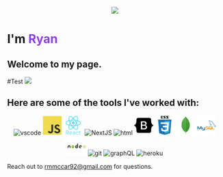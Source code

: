 <p align="center">
  <img src="https://capsule-render.vercel.app/api?type=waving&color=gradient&text=Hey!&height=150&section=header"/>
</p>


# I'm <span style="color: #8D41E6;"> Ryan</span>

## Welcome to my page.

#Test
 <img src="https://rmmccar92-go6lqug7d-rmmccar92.vercel.app/api/now-playing">

## Here are some of the tools I've worked with:
<p align="center">
<img src="https://cdn.jsdelivr.net/gh/devicons/devicon/icons/vscode/vscode-original.svg" alt="vscode" width="45" height="45"/>
<img src="https://raw.githubusercontent.com/devicons/devicon/master/icons/javascript/javascript-original.svg" alt="javascript" width="45" height="45" />
<img src="https://raw.githubusercontent.com/devicons/devicon/master/icons/react/react-original-wordmark.svg" alt="react" width="45" height="45" />
<img src="https://cdn.jsdelivr.net/gh/devicons/devicon/icons/nextjs/nextjs-original.svg" width="45" height="45" alt="NextJS"/>
<img src="https://cdn.jsdelivr.net/gh/devicons/devicon/icons/html5/html5-original.svg" alt="html" width="45" height="45"/>
<img src="https://raw.githubusercontent.com/devicons/devicon/master/icons/bootstrap/bootstrap-plain.svg" alt="bootstrap" width="45" height="45" />
<img src="https://raw.githubusercontent.com/devicons/devicon/master/icons/css3/css3-original-wordmark.svg" alt="css3" width="45" height="45" />
<img src="https://raw.githubusercontent.com/devicons/devicon/master/icons/mongodb/mongodb-original.svg" alt="mongodb" width="45" height="45" />
<img src="https://raw.githubusercontent.com/devicons/devicon/master/icons/mysql/mysql-original-wordmark.svg" alt="mysql" width="45" height="45" />
<img src="https://raw.githubusercontent.com/devicons/devicon/master/icons/nodejs/nodejs-original-wordmark.svg" alt="nodejs" width="45" height="45" />
<img src="https://cdn.jsdelivr.net/gh/devicons/devicon/icons/git/git-original.svg" alt="git" width="45" height="45"/>
<img src="https://cdn.jsdelivr.net/gh/devicons/devicon/icons/graphql/graphql-plain.svg" alt="graphQL" width="45" height="45" />
<img src="https://cdn.jsdelivr.net/gh/devicons/devicon/icons/heroku/heroku-original.svg" alt="heroku" width="45" height="45" />
                    
</p>


Reach out to rmmccar92@gmail.com for questions.
